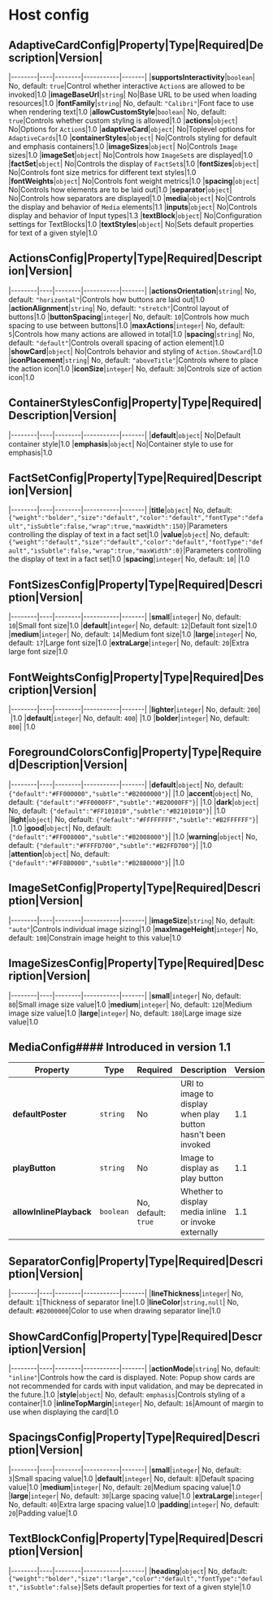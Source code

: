 # Host config

## AdaptiveCardConfig|Property|Type|Required|Description|Version|
|--------|----|--------|-----------|-------|
|**supportsInteractivity**|`boolean`| No, default: `true`|Control whether interactive `Action`s are allowed to be invoked|1.0
|**imageBaseUrl**|`string`| No|Base URL to be used when loading resources|1.0
|**fontFamily**|`string`| No, default: `"Calibri"`|Font face to use when rendering text|1.0
|**allowCustomStyle**|`boolean`| No, default: `true`|Controls whether custom styling is allowed|1.0
|**actions**|`object`| No|Options for `Action`s|1.0
|**adaptiveCard**|`object`| No|Toplevel options for `AdaptiveCards`|1.0
|**containerStyles**|`object`| No|Controls styling for default and emphasis containers|1.0
|**imageSizes**|`object`| No|Controls `Image` sizes|1.0
|**imageSet**|`object`| No|Controls how `ImageSet`s are displayed|1.0
|**factSet**|`object`| No|Controls the display of `FactSet`s|1.0
|**fontSizes**|`object`| No|Controls font size metrics for different text styles|1.0
|**fontWeights**|`object`| No|Controls font weight metrics|1.0
|**spacing**|`object`| No|Controls how elements are to be laid out|1.0
|**separator**|`object`| No|Controls how separators are displayed|1.0
|**media**|`object`| No|Controls the display and behavior of `Media` elements|1.1
|**inputs**|`object`| No|Controls display and behavior of Input types|1.3
|**textBlock**|`object`| No|Configuration settings for TextBlocks|1.0
|**textStyles**|`object`| No|Sets default properties for text of a given style|1.0



## ActionsConfig|Property|Type|Required|Description|Version|
|--------|----|--------|-----------|-------|
|**actionsOrientation**|`string`| No, default: `"horizontal"`|Controls how buttons are laid out|1.0
|**actionAlignment**|`string`| No, default: `"stretch"`|Control layout of buttons|1.0
|**buttonSpacing**|`integer`| No, default: `10`|Controls how much spacing to use between buttons|1.0
|**maxActions**|`integer`| No, default: `5`|Controls how many actions are allowed in total|1.0
|**spacing**|`string`| No, default: `"default"`|Controls overall spacing of action element|1.0
|**showCard**|`object`| No|Controls behavior and styling of `Action.ShowCard`|1.0
|**iconPlacement**|`string`| No, default: `"aboveTitle"`|Controls where to place the action icon|1.0
|**iconSize**|`integer`| No, default: `30`|Controls size of action icon|1.0



## ContainerStylesConfig|Property|Type|Required|Description|Version|
|--------|----|--------|-----------|-------|
|**default**|`object`| No|Default container style|1.0
|**emphasis**|`object`| No|Container style to use for emphasis|1.0



## FactSetConfig|Property|Type|Required|Description|Version|
|--------|----|--------|-----------|-------|
|**title**|`object`| No, default: `{"weight":"bolder","size":"default","color":"default","fontType":"default","isSubtle":false,"wrap":true,"maxWidth":150}`|Parameters controlling the display of text in a fact set|1.0
|**value**|`object`| No, default: `{"weight":"default","size":"default","color":"default","fontType":"default","isSubtle":false,"wrap":true,"maxWidth":0}`|Parameters controlling the display of text in a fact set|1.0
|**spacing**|`integer`| No, default: `10`|&nbsp;|1.0



## FontSizesConfig|Property|Type|Required|Description|Version|
|--------|----|--------|-----------|-------|
|**small**|`integer`| No, default: `10`|Small font size|1.0
|**default**|`integer`| No, default: `12`|Default font size|1.0
|**medium**|`integer`| No, default: `14`|Medium font size|1.0
|**large**|`integer`| No, default: `17`|Large font size|1.0
|**extraLarge**|`integer`| No, default: `20`|Extra large font size|1.0



## FontWeightsConfig|Property|Type|Required|Description|Version|
|--------|----|--------|-----------|-------|
|**lighter**|`integer`| No, default: `200`|&nbsp;|1.0
|**default**|`integer`| No, default: `400`|&nbsp;|1.0
|**bolder**|`integer`| No, default: `800`|&nbsp;|1.0



## ForegroundColorsConfig|Property|Type|Required|Description|Version|
|--------|----|--------|-----------|-------|
|**default**|`object`| No, default: `{"default":"#FF000000","subtle":"#B2000000"}`|&nbsp;|1.0
|**accent**|`object`| No, default: `{"default":"#FF0000FF","subtle":"#B20000FF"}`|&nbsp;|1.0
|**dark**|`object`| No, default: `{"default":"#FF101010","subtle":"#B2101010"}`|&nbsp;|1.0
|**light**|`object`| No, default: `{"default":"#FFFFFFFF","subtle":"#B2FFFFFF"}`|&nbsp;|1.0
|**good**|`object`| No, default: `{"default":"#FF008000","subtle":"#B2008000"}`|&nbsp;|1.0
|**warning**|`object`| No, default: `{"default":"#FFFFD700","subtle":"#B2FFD700"}`|&nbsp;|1.0
|**attention**|`object`| No, default: `{"default":"#FF8B0000","subtle":"#B28B0000"}`|&nbsp;|1.0



## ImageSetConfig|Property|Type|Required|Description|Version|
|--------|----|--------|-----------|-------|
|**imageSize**|`string`| No, default: `"auto"`|Controls individual image sizing|1.0
|**maxImageHeight**|`integer`| No, default: `100`|Constrain image height to this value|1.0



## ImageSizesConfig|Property|Type|Required|Description|Version|
|--------|----|--------|-----------|-------|
|**small**|`integer`| No, default: `80`|Small image size value|1.0
|**medium**|`integer`| No, default: `120`|Medium image size value|1.0
|**large**|`integer`| No, default: `180`|Large image size value|1.0



## MediaConfig#### Introduced in version 1.1

|Property|Type|Required|Description|Version|
|--------|----|--------|-----------|-------|
|**defaultPoster**|`string`| No|URI to image to display when play button hasn't been invoked|1.1
|**playButton**|`string`| No|Image to display as play button|1.1
|**allowInlinePlayback**|`boolean`| No, default: `true`|Whether to display media inline or invoke externally|1.1



## SeparatorConfig|Property|Type|Required|Description|Version|
|--------|----|--------|-----------|-------|
|**lineThickness**|`integer`| No, default: `1`|Thickness of separator line|1.0
|**lineColor**|`string,null`| No, default: `#B2000000`|Color to use when drawing separator line|1.0



## ShowCardConfig|Property|Type|Required|Description|Version|
|--------|----|--------|-----------|-------|
|**actionMode**|`string`| No, default: `"inline"`|Controls how the card is displayed. Note: Popup show cards are not recommended for cards with input validation, and may be deprecated in the future.|1.0
|**style**|`object`| No, default: `emphasis`|Controls styling of a container|1.0
|**inlineTopMargin**|`integer`| No, default: `16`|Amount of margin to use when displaying the card|1.0



## SpacingsConfig|Property|Type|Required|Description|Version|
|--------|----|--------|-----------|-------|
|**small**|`integer`| No, default: `3`|Small spacing value|1.0
|**default**|`integer`| No, default: `8`|Default spacing value|1.0
|**medium**|`integer`| No, default: `20`|Medium spacing value|1.0
|**large**|`integer`| No, default: `30`|Large spacing value|1.0
|**extraLarge**|`integer`| No, default: `40`|Extra large spacing value|1.0
|**padding**|`integer`| No, default: `20`|Padding value|1.0



## TextBlockConfig|Property|Type|Required|Description|Version|
|--------|----|--------|-----------|-------|
|**heading**|`object`| No, default: `{"weight":"bolder","size":"large","color":"default","fontType":"default","isSubtle":false}`|Sets default properties for text of a given style|1.0

